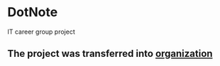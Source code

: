 # DotNote
IT career group project

## The project was transferred into [organization](https://github.com/Project-DotNote/DotNote)
